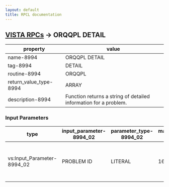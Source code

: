 ```yaml
---
layout: default
title: RPCL documentation
---
```




## [VISTA RPCs](TableOfContent.md) &#8594; ORQQPL DETAIL 

 property | value 
--- | --- 
 name-8994 | ORQQPL DETAIL
 tag-8994 | DETAIL
 routine-8994 | ORQQPL
 return_value_type-8994 | ARRAY
 description-8994 | Function returns a string of detailed information for a problem.

### Input Parameters

| type | input_parameter-8994_02 | parameter_type-8994_02 | maximum_data_length-8994_02 | required-8994_02 | description-8994_02 | 
| --- | --- | --- | --- | --- | --- | 
| vs:Input_Parameter-8994_02 | PROBLEM ID | LITERAL | 16 | true | The record number of the problem from the Problem File (#9000011). | 